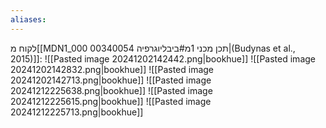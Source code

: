 ```yaml
---
aliases:
---
```

לקוח מ[[MDN1_000 00340054 תכן מכני 1מ#ביבליוגרפיה|(Budynas et al., 2015)]]:
![[Pasted image 20241202142442.png|bookhue]]
![[Pasted image 20241202142832.png|bookhue]]
![[Pasted image 20241202142713.png|bookhue]]
![[Pasted image 20241212225638.png|bookhue]]
![[Pasted image 20241212225615.png|bookhue]]
![[Pasted image 20241212225713.png|bookhue]]